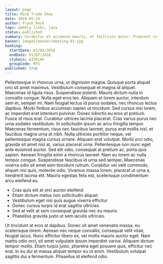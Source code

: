 ```yaml
---
layout: page
title: Mind Trade Show
date: 2016-05-24
author: Frank Peck
tags: weekly links, java
status: published
summary: Curabitur et accumsan mauris, et facilisis dolor. Praesent vitae mollis.
banner: images/banner/meeting-01.jpg
booking:
  startDate: 01/04/2018
  endDate: 01/07/2018
  ctyhocn: AISFLHX
  groupCode: MTS
published: true
---
```

Pellentesque in rhoncus urna, ut dignissim magna. Quisque porta aliquet orci sit amet maximus. Vestibulum consequat et magna id aliquet. Maecenas id ligula risus. Suspendisse potenti. Mauris dictum nulla in convallis congue. Nulla eget eros leo. Aliquam et lorem auctor, interdum sem et, semper mi. Nam feugiat lectus id purus sodales, nec rhoncus lectus dapibus. Morbi finibus accumsan sapien ut tincidunt. Sed cursus nisi lorem, ac imperdiet erat interdum pulvinar. Donec lobortis eu eros et pretium. Fusce id risus erat.
Curabitur ultrices lacinia placerat. Cras varius purus nec urna sodales vestibulum. In sollicitudin ipsum ac arcu fringilla tempor. Maecenas fermentum, risus nec faucibus laoreet, purus erat mollis nisl, et faucibus magna urna at nibh. Nulla ultricies porttitor neque, vel pellentesque magna cursus ornare. Aliquam erat volutpat. Morbi orci odio, gravida sit amet nisl at, varius placerat urna. Pellentesque non nunc eget ante euismod auctor. Sed elit odio, consequat at pretium ac, porta quis sapien. Aenean fringilla enim a rhoncus laoreet. Nam eu lorem ac nulla tempor congue. Suspendisse faucibus id urna sed semper. Maecenas viverra odio sit amet sem tincidunt rutrum. Curabitur vel velit commodo, aliquet nisi quis, molestie odio. Vivamus massa lorem, placerat ut urna a, hendrerit lacinia elit. Mauris egestas felis est, scelerisque condimentum arcu eleifend eu.

* Cras quis elit at orci auctor eleifend
* Etiam dictum metus non sollicitudin aliquet
* Vestibulum eget nisi quis augue viverra efficitur
* Donec cursus turpis id erat sagittis ultricies
* Sed at velit at sem consequat gravida nec eu mauris
* Phasellus gravida justo ut sem iaculis ultricies.

Ut tincidunt at eros at dapibus. Donec sit amet venenatis massa, eu scelerisque lorem. Aenean nec neque convallis, consequat velit vitae, feugiat lacus. Nunc efficitur libero ex, vel mollis mauris auctor eget. Nam mattis odio orci, sit amet vulputate ipsum imperdiet varius. Aliquam dictum tempor mollis. Etiam turpis justo, pharetra eget posuere quis, efficitur nec erat. In eu dui et massa aliquet tempor eu ut enim. Vestibulum volutpat sagittis dui a fermentum. Phasellus id eleifend odio.
